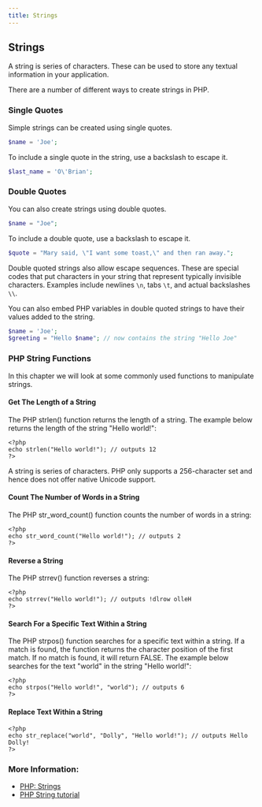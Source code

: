 ```yaml
---
title: Strings
---
```

## Strings

A string is series of characters. These can be used to store any textual information in your application.

There are a number of different ways to create strings in PHP.

### Single Quotes

Simple strings can be created using single quotes.
```PHP
$name = 'Joe';
```

To include a single quote in the string, use a backslash to escape it.

```PHP
$last_name = 'O\'Brian';
```


### Double Quotes

You can also create strings using double quotes.
```PHP
$name = "Joe";
```

To include a double quote, use a backslash to escape it.

```PHP
$quote = "Mary said, \"I want some toast,\" and then ran away.";
```

Double quoted strings also allow escape sequences. These are special codes that put characters in your string that represent typically invisible characters. Examples include newlines `\n`, tabs `\t`, and actual backslashes `\\`.

You can also embed PHP variables in double quoted strings to have their values added to the string.
```PHP
$name = 'Joe';
$greeting = "Hello $name"; // now contains the string "Hello Joe"
```


### PHP String Functions
In this chapter we will look at some commonly used functions to manipulate strings.

#### Get The Length of a String
The PHP strlen() function returns the length of a string.
The example below returns the length of the string "Hello world!":
````
<?php
echo strlen("Hello world!"); // outputs 12
?>
````
A string is series of characters.
PHP only supports a 256-character set and hence does not offer native Unicode support.

#### Count The Number of Words in a String
The PHP str_word_count() function counts the number of words in a string:
````
<?php
echo str_word_count("Hello world!"); // outputs 2
?>
````

#### Reverse a String
The PHP strrev() function reverses a string:
````
<?php
echo strrev("Hello world!"); // outputs !dlrow olleH
?>
````

#### Search For a Specific Text Within a String
The PHP strpos() function searches for a specific text within a string.
If a match is found, the function returns the character position of the first match. If no match is found, it will return FALSE.
The example below searches for the text "world" in the string "Hello world!":
````
<?php
echo strpos("Hello world!", "world"); // outputs 6
?>
````

#### Replace Text Within a String
````
<?php
echo str_replace("world", "Dolly", "Hello world!"); // outputs Hello Dolly!
?>
````

### More Information:
<!-- Please add any articles you think might be helpful to read before writing the article -->
* [PHP: Strings](http://php.net/manual/en/language.types.string.php)
* [PHP String tutorial](https://www.w3schools.com/php/php_string.asp)
